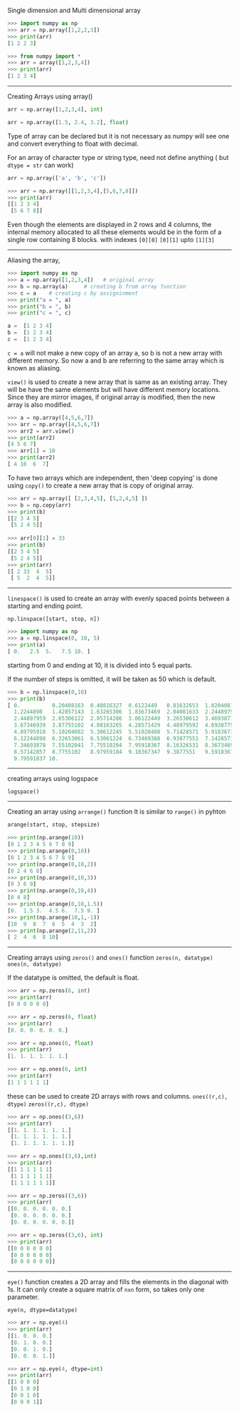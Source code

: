 

Single dimension and Multi dimensional array

```python
>>> import numpy as np
>>> arr = np.array([1,2,2,3])
>>> print(arr)
[1 2 2 3]
```

```python
>>> from numpy import *
>>> arr = array([1,2,3,4])
>>> print(arr)
[1 2 3 4]
```

___

Creating Arrays using array()

```python
arr = np.array([1,2,3,4], int)

arr = np.array([1.5, 2.4, 3.2], float)
```
Type of array can be declared but it is not necessary as numpy will see one and convert everything to float with decimal.

For an array of character type or string type, need not define anything ( but `dtype = str` can work)
```python
arr = np.array(['a', 'b', 'c'])
```


```python
>>> arr = np.array([[1,2,3,4],[5,6,7,8]])
>>> print(arr)
[[1 2 3 4]
 [5 6 7 8]]
```
Even though the elements are displayed in 2 rows and 4 columns, the internal memory allocated to all these elements would be in the form of a single row containing 8 blocks.
with indexes `[0][0]` `[0][1]` upto `[1][3]`

___

Aliasing the array,
```python
>>> import numpy as np
>>> a = np.array([1,2,3,4])   # original array
>>> b = np.array(a)     # creating b from array function
>>> c = a    # creating c by assigninment
>>> print("a = ", a)
>>> print("b = ", b)
>>> print("c = ", c)

a =  [1 2 3 4]
b =  [1 2 3 4]
c =  [1 2 3 4]
```

`c = a` will not make a new copy of an array a, so b is not a new array with different memory.
So now a and b are referring to the same array which is known as aliasing.

`view()` is used to create a new array that is same as an existing array. They will be have the same elements but will have different memory locations.
Since they are mirror images, if original array is modified, then the new array is also modified.
```python
>>> a = np.array([4,5,6,7])
>>> arr = np.array([4,5,6,7])
>>> arr2 = arr.view()
>>> print(arr2)
[4 5 6 7]
>>> arr[1] = 10
>>> print(arr2)
[ 4 10  6  7]
```

To have two arrays which are independent, then 'deep copying' is done using `copy()` to create a new array that is copy of original array.

```python
>>> arr = np.array([ [2,3,4,5], [5,2,4,5] ])
>>> b = np.copy(arr)
>>> print(b)
[[2 3 4 5]
 [5 2 4 5]]
 
>>> arr[0][1] = 33
>>> print(b)
[[2 3 4 5]
 [5 2 4 5]]
>>> print(arr)
[[ 2 33  4  5]
 [ 5  2  4  5]]
```



___

`linespace()` is used to create an array with evenly spaced points between a starting and ending point.

`np.linspace([start, stop, n])`

```python
>>> import numpy as np
>>> a = np.linspace(0, 10, 5)
>>> print(a)
[ 0.   2.5  5.   7.5 10. ]
```

starting from 0 and ending at 10, it is divided into 5 equal parts.

If the number of steps is omitted, it will be taken as 50 which is default.

```python
>>> b = np.linspace(0,10)
>>> print(b)
[ 0.          0.20408163  0.40816327  0.6122449   0.81632653  1.02040816
  1.2244898   1.42857143  1.63265306  1.83673469  2.04081633  2.24489796
  2.44897959  2.65306122  2.85714286  3.06122449  3.26530612  3.46938776
  3.67346939  3.87755102  4.08163265  4.28571429  4.48979592  4.69387755
  4.89795918  5.10204082  5.30612245  5.51020408  5.71428571  5.91836735
  6.12244898  6.32653061  6.53061224  6.73469388  6.93877551  7.14285714
  7.34693878  7.55102041  7.75510204  7.95918367  8.16326531  8.36734694
  8.57142857  8.7755102   8.97959184  9.18367347  9.3877551   9.59183673
  9.79591837 10. 
```

____

creating arrays using logspace

`logspace()`

___

Creating an array using `arrange()` function
It is similar to `range()` in pyhton
```python
arange(start, stop, stepsize)
```

```python
>>> print(np.arange(10))
[0 1 2 3 4 5 6 7 8 9]
>>> print(np.arange(0,10))
[0 1 2 3 4 5 6 7 8 9]
>>> print(np.arange(0,10,2))
[0 2 4 6 8]
>>> print(np.arange(0,10,3))
[0 3 6 9]
>>> print(np.arange(0,10,4))
[0 4 8]
>>> print(np.arange(0,10,1.5))
[0.  1.5 3.  4.5 6.  7.5 9. ]
>>> print(np.arange(10,1,-1))
[10  9  8  7  6  5  4  3  2]
>>> print(np.arange(2,11,2))
[ 2  4  6  8 10]

```

___
Creating arrays using `zeros()` and `ones()` function
`zeros(n, datatype)`
`ones(n, datatype)`

If the datatype is omitted, the default is float.

```python
>>> arr = np.zeros(6, int)
>>> print(arr)
[0 0 0 0 0 0]

>>> arr = np.zeros(6, float)
>>> print(arr)
[0. 0. 0. 0. 0. 0.]

>>> arr = np.ones(6, float)
>>> print(arr)
[1. 1. 1. 1. 1. 1.]

>>> arr = np.ones(6, int)
>>> print(arr)
[1 1 1 1 1 1]
```

these can be used to create 2D arrays with rows and columns.
`ones((r,c), dtype)`
`zeros((r,c), dtype)`

```python
>>> arr = np.ones((3,6))
>>> print(arr)
[[1. 1. 1. 1. 1. 1.]
 [1. 1. 1. 1. 1. 1.]
 [1. 1. 1. 1. 1. 1.]]

>>> arr = np.ones((3,6),int)
>>> print(arr)
[[1 1 1 1 1 1]
 [1 1 1 1 1 1]
 [1 1 1 1 1 1]]

>>> arr = np.zeros((3,6))
>>> print(arr)
[[0. 0. 0. 0. 0. 0.]
 [0. 0. 0. 0. 0. 0.]
 [0. 0. 0. 0. 0. 0.]]

>>> arr = np.zeros((3,6), int)
>>> print(arr)
[[0 0 0 0 0 0]
 [0 0 0 0 0 0]
 [0 0 0 0 0 0]]
```


___

`eye()` function creates a 2D array and fills the elements in the diagonal with 1s. It can only create a square matrix of `nxn` form, so takes only one parameter.

`eye(n, dtype=datatype)`

```python
>>> arr = np.eye(4)
>>> print(arr)
[[1. 0. 0. 0.]
 [0. 1. 0. 0.]
 [0. 0. 1. 0.]
 [0. 0. 0. 1.]]

>>> arr = np.eye(4, dtype=int)
>>> print(arr)
[[1 0 0 0]
 [0 1 0 0]
 [0 0 1 0]
 [0 0 0 1]]
```


